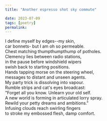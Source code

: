 ```yaml
---
title: "Another espresso shot sky commute"

date: 2023-07-09
tags: [poetry]
permalink:
---
```


I define myself by edges--my skin,   
car bonnets- but I am oh so permeable.   
Chest matching thumpthumpthump of potholes.   
Clemency lies between radio stations,   
in the pause before windshield wipers   
swish back to starting positions.   
Hands tapping morse on the steering wheel,   
messages to distant and unseen agents.  
My party trick is dissolving into vapour.   
Rumble strips and cat's eyes broadcast:  
"Forget all you know. Unlearn your old self.   
A new world is forming in articulated lorry spray.   
Rewild your petty dreams and ambitions."  
Infusing clouds reach swirling fingers  
to stroke my embossed flesh, damp comfort. 